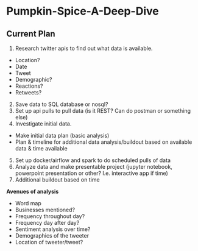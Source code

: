# Pumpkin-Spice-A-Deep-Dive

## Current Plan

1. Research twitter apis to find out what data is available.
  - Location?
  - Date
  - Tweet
  - Demographic?
  - Reactions? 
  - Retweets?
2. Save data to SQL database or nosql?
3. Set up api pulls to pull data (is it REST? Can do postman or something else)
4. Investigate initial data.
  - Make initial data plan (basic analysis)
  - Plan & timeline for additional data analysis/buildout  based on available data & time available
5. Set up docker/airflow and spark to do scheduled pulls of data
6. Analyze data and make presentable project (jupyter notebook, powerpoint presentation or other? I.e. interactive app if time)
7. Additional buildout based on time

**Avenues of analysis**
  - Word map
  - Businesses mentioned?
  - Frequency throughout day?
  - Frequency day after day?
  - Sentiment analysis over time?
  - Demographics of the tweeter
  - Location of tweeter/tweet?
